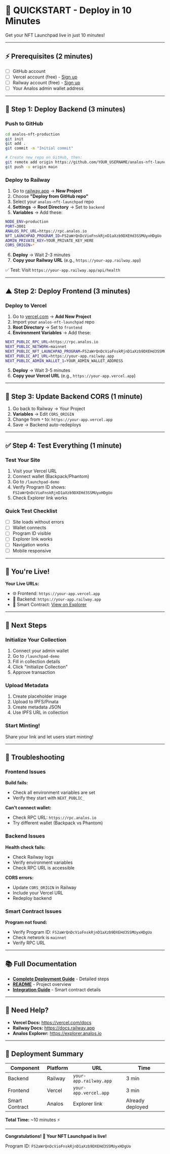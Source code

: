 # 🚀 QUICKSTART - Deploy in 10 Minutes

Get your NFT Launchpad live in just 10 minutes!

---

## ⚡ Prerequisites (2 minutes)

- [ ] GitHub account
- [ ] Vercel account (free) - [Sign up](https://vercel.com/signup)
- [ ] Railway account (free) - [Sign up](https://railway.app/)
- [ ] Your Analos admin wallet address

---

## 🚂 Step 1: Deploy Backend (3 minutes)

### Push to GitHub

```bash
cd analos-nft-production
git init
git add .
git commit -m "Initial commit"

# Create new repo on GitHub, then:
git remote add origin https://github.com/YOUR_USERNAME/analos-nft-launchpad.git
git push -u origin main
```

### Deploy to Railway

1. Go to [railway.app](https://railway.app/) → **New Project**
2. Choose **"Deploy from GitHub repo"**
3. Select your `analos-nft-launchpad` repo
4. **Settings** → **Root Directory** → Set to `backend`
5. **Variables** → Add these:

```bash
NODE_ENV=production
PORT=3001
ANALOS_RPC_URL=https://rpc.analos.io
NFT_LAUNCHPAD_PROGRAM_ID=FS2aWrQnDcVioFnskRjnD1aXzb9DXEHd3SSMUyxHDgUo
ADMIN_PRIVATE_KEY=YOUR_PRIVATE_KEY_HERE
CORS_ORIGIN=*
```

6. **Deploy** → Wait 2-3 minutes
7. **Copy your Railway URL** (e.g., `https://your-app.railway.app`)

✅ Test: Visit `https://your-app.railway.app/api/health`

---

## ▲ Step 2: Deploy Frontend (3 minutes)

### Deploy to Vercel

1. Go to [vercel.com](https://vercel.com/) → **Add New Project**
2. Import your `analos-nft-launchpad` repo
3. **Root Directory** → Set to `frontend`
4. **Environment Variables** → Add these:

```bash
NEXT_PUBLIC_RPC_URL=https://rpc.analos.io
NEXT_PUBLIC_NETWORK=mainnet
NEXT_PUBLIC_NFT_LAUNCHPAD_PROGRAM=FS2aWrQnDcVioFnskRjnD1aXzb9DXEHd3SSMUyxHDgUo
NEXT_PUBLIC_API_URL=https://your-app.railway.app
NEXT_PUBLIC_ADMIN_WALLET_1=YOUR_ADMIN_WALLET_ADDRESS
```

5. **Deploy** → Wait 3-5 minutes
6. **Copy your Vercel URL** (e.g., `https://your-app.vercel.app`)

---

## 🔄 Step 3: Update Backend CORS (1 minute)

1. Go back to Railway → Your Project
2. **Variables** → Edit `CORS_ORIGIN`
3. Change from `*` to: `https://your-app.vercel.app`
4. Save → Backend auto-redeploys

---

## ✅ Step 4: Test Everything (1 minute)

### Test Your Site

1. Visit your Vercel URL
2. Connect wallet (Backpack/Phantom)
3. Go to `/launchpad-demo`
4. Verify Program ID shows: `FS2aWrQnDcVioFnskRjnD1aXzb9DXEHd3SSMUyxHDgUo`
5. Check Explorer link works

### Quick Test Checklist

- [ ] Site loads without errors
- [ ] Wallet connects
- [ ] Program ID visible
- [ ] Explorer link works
- [ ] Navigation works
- [ ] Mobile responsive

---

## 🎉 You're Live!

**Your Live URLs:**
- 🌐 Frontend: `https://your-app.vercel.app`
- 🔧 Backend: `https://your-app.railway.app`
- 📜 Smart Contract: [View on Explorer](https://explorer.analos.io/address/FS2aWrQnDcVioFnskRjnD1aXzb9DXEHd3SSMUyxHDgUo)

---

## 🚀 Next Steps

### Initialize Your Collection

1. Connect your admin wallet
2. Go to `/launchpad-demo`
3. Fill in collection details
4. Click "Initialize Collection"
5. Approve transaction

### Upload Metadata

1. Create placeholder image
2. Upload to IPFS/Pinata
3. Create metadata JSON
4. Use IPFS URL in collection

### Start Minting!

Share your link and let users start minting!

---

## 🐛 Troubleshooting

### Frontend Issues

**Build fails:**
- Check all environment variables are set
- Verify they start with `NEXT_PUBLIC_`

**Can't connect wallet:**
- Check RPC URL: `https://rpc.analos.io`
- Try different wallet (Backpack vs Phantom)

### Backend Issues

**Health check fails:**
- Check Railway logs
- Verify environment variables
- Check RPC URL is accessible

**CORS errors:**
- Update `CORS_ORIGIN` in Railway
- Include your Vercel URL
- Redeploy backend

### Smart Contract Issues

**Program not found:**
- Verify Program ID: `FS2aWrQnDcVioFnskRjnD1aXzb9DXEHd3SSMUyxHDgUo`
- Check network is `mainnet`
- Verify RPC URL

---

## 📚 Full Documentation

- **[Complete Deployment Guide](./DEPLOYMENT.md)** - Detailed steps
- **[README](./README.md)** - Project overview
- **[Integration Guide](./INTEGRATION-GUIDE.md)** - Smart contract details

---

## 💬 Need Help?

- **Vercel Docs:** https://vercel.com/docs
- **Railway Docs:** https://docs.railway.app
- **Analos Explorer:** https://explorer.analos.io

---

## 🎯 Deployment Summary

| Component | Platform | URL | Time |
|-----------|----------|-----|------|
| Backend | Railway | `your-app.railway.app` | 3 min |
| Frontend | Vercel | `your-app.vercel.app` | 3 min |
| Smart Contract | Analos | Explorer link | Already deployed |

**Total Time:** ~10 minutes ⚡

---

**Congratulations! 🎉 Your NFT Launchpad is live!**

Program ID: `FS2aWrQnDcVioFnskRjnD1aXzb9DXEHd3SSMUyxHDgUo`

